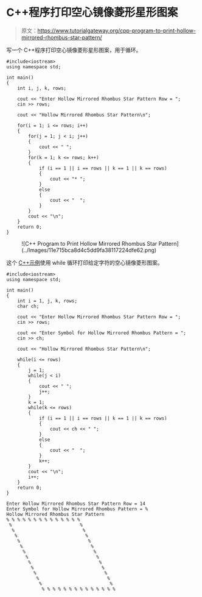 # C++程序打印空心镜像菱形星形图案

> 原文：<https://www.tutorialgateway.org/cpp-program-to-print-hollow-mirrored-rhombus-star-pattern/>

写一个 C++程序打印空心镜像菱形星形图案，用于循环。

```
#include<iostream>
using namespace std;

int main()
{
	int i, j, k, rows;

    cout << "Enter Hollow Mirrored Rhombus Star Pattern Row = ";
    cin >> rows;

    cout << "Hollow Mirrored Rhombus Star Pattern\n"; 

    for(i = 1; i <= rows; i++)
    {
    	for(j = 1; j < i; j++)
		{
            cout << " ";
        }
        for(k = 1; k <= rows; k++)
        {
            if (i == 1 || i == rows || k == 1 || k == rows)
            {
                cout << "* ";
            }
            else
            {
                cout << "  ";
            }         
        }
        cout << "\n";
    }		
 	return 0;
}
```

<figure class="wp-block-image size-large">![C++ Program to Print Hollow Mirrored Rhombus Star Pattern](../Images/11e715bca8d4c5dd9fa38117224dfe62.png)</figure>

这个 [C++示例](https://www.tutorialgateway.org/cpp-programs/)使用 while 循环打印给定字符的空心镜像菱形图案。

```
#include<iostream>
using namespace std;

int main()
{
	int i = 1, j, k, rows;
    char ch;

    cout << "Enter Hollow Mirrored Rhombus Star Pattern Row = ";
    cin >> rows;

    cout << "Enter Symbol for Hollow Mirrored Rhombus Pattern = ";
    cin >> ch;

    cout << "Hollow Mirrored Rhombus Star Pattern\n"; 

    while(i <= rows)
    {
        j = 1; 
    	while(j < i)
		{
            cout << " ";
            j++;
        }
        k = 1; 
        while(k <= rows)
        {
            if (i == 1 || i == rows || k == 1 || k == rows)
            {
                cout << ch << " ";
            }
            else
            {
                cout << "  ";
            }   
            k++;      
        }
        cout << "\n";
        i++;
    }		
 	return 0;
}
```

```
Enter Hollow Mirrored Rhombus Star Pattern Row = 14
Enter Symbol for Hollow Mirrored Rhombus Pattern = %
Hollow Mirrored Rhombus Star Pattern
% % % % % % % % % % % % % % 
 %                         % 
  %                         % 
   %                         % 
    %                         % 
     %                         % 
      %                         % 
       %                         % 
        %                         % 
         %                         % 
          %                         % 
           %                         % 
            %                         % 
             % % % % % % % % % % % % % % 
```